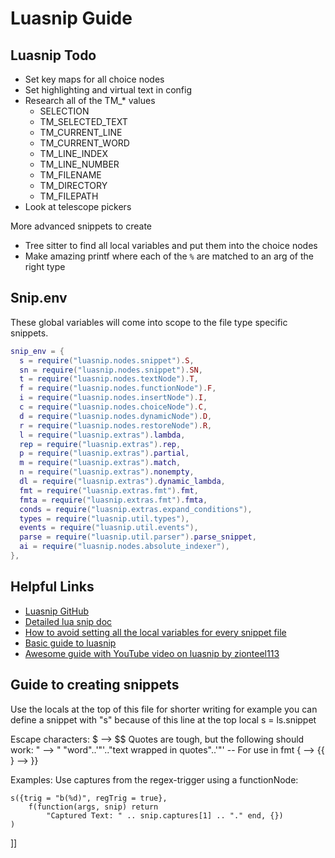 # Luasnip Guide

## Luasnip Todo

- Set key maps for all choice nodes
- Set highlighting and virtual text in config
- Research all of the TM\_\* values
  - SELECTION
  - TM_SELECTED_TEXT
  - TM_CURRENT_LINE
  - TM_CURRENT_WORD
  - TM_LINE_INDEX
  - TM_LINE_NUMBER
  - TM_FILENAME
  - TM_DIRECTORY
  - TM_FILEPATH
- Look at telescope pickers

More advanced snippets to create

- Tree sitter to find all local variables and put them into the choice nodes
- Make amazing printf where each of the `%` are matched to an arg of the right type

## Snip.env

These global variables will come into scope to the file type specific snippets.

```lua
snip_env = {
  s = require("luasnip.nodes.snippet").S,
  sn = require("luasnip.nodes.snippet").SN,
  t = require("luasnip.nodes.textNode").T,
  f = require("luasnip.nodes.functionNode").F,
  i = require("luasnip.nodes.insertNode").I,
  c = require("luasnip.nodes.choiceNode").C,
  d = require("luasnip.nodes.dynamicNode").D,
  r = require("luasnip.nodes.restoreNode").R,
  l = require("luasnip.extras").lambda,
  rep = require("luasnip.extras").rep,
  p = require("luasnip.extras").partial,
  m = require("luasnip.extras").match,
  n = require("luasnip.extras").nonempty,
  dl = require("luasnip.extras").dynamic_lambda,
  fmt = require("luasnip.extras.fmt").fmt,
  fmta = require("luasnip.extras.fmt").fmta,
  conds = require("luasnip.extras.expand_conditions"),
  types = require("luasnip.util.types"),
  events = require("luasnip.util.events"),
  parse = require("luasnip.util.parser").parse_snippet,
  ai = require("luasnip.nodes.absolute_indexer"),
},
```

## Helpful Links

- [Luasnip GitHub](https://github.com/L3MON4D3/LuaSnip)
- [Detailed lua snip doc](https://github.com/L3MON4D3/LuaSnip/blob/master/DOC.md#lua)
- [How to avoid setting all the local variables for every snippet file](https://github.com/L3MON4D3/LuaSnip/blob/69cb81cf7490666890545fef905d31a414edc15b/lua/luasnip/config.lua#L82-L104)
- [Basic guide to luasnip](https://sbulav.github.io/vim/neovim-setting-up-luasnip/)
- [Awesome guide with YouTube video on luasnip by zionteel113](https://github.com/ziontee113/luasnip-tutorial)

## Guide to creating snippets

Use the locals at the top of this file for shorter writing
for example you can define a snippet with "s" because of this line at the top
local s = ls.snippet

Escape characters:
$ --> $$
Quotes are tough, but the following should work:
" --> \"
"word"..'"'.."text wrapped in quotes"..'"'
-- For use in fmt
{ --> {{
} --> }}

Examples: Use captures from the regex-trigger using a functionNode:

>

    s({trig = "b(%d)", regTrig = true},
        f(function(args, snip) return
            "Captured Text: " .. snip.captures[1] .. "." end, {})
    )

]]

